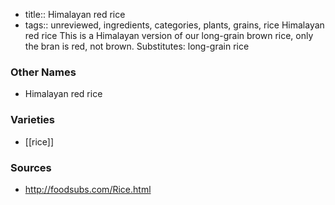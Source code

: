 - title:: Himalayan red rice
- tags:: unreviewed, ingredients, categories, plants, grains, rice
Himalayan red rice This is a Himalayan version of our long-grain brown rice, only the bran is red, not brown. Substitutes: long-grain rice

### Other Names

* Himalayan red rice

### Varieties

* [[rice]]

### Sources
* http://foodsubs.com/Rice.html
